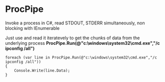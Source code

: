 # ProcPipe
Invoke a process in C#, read STDOUT, STDERR simultaneously, non blocking with IEnumerable 

Just use and read it iteratevely to get the chunks of data from the underlying process **ProcPipe.Run(@"c:\windows\system32\cmd.exe","/c ipconfig /all")**

```
foreach (var line in ProcPipe.Run(@"c:\windows\system32\cmd.exe","/c ipconfig /all"))
{
    Console.Write(line.Data);
}
```
